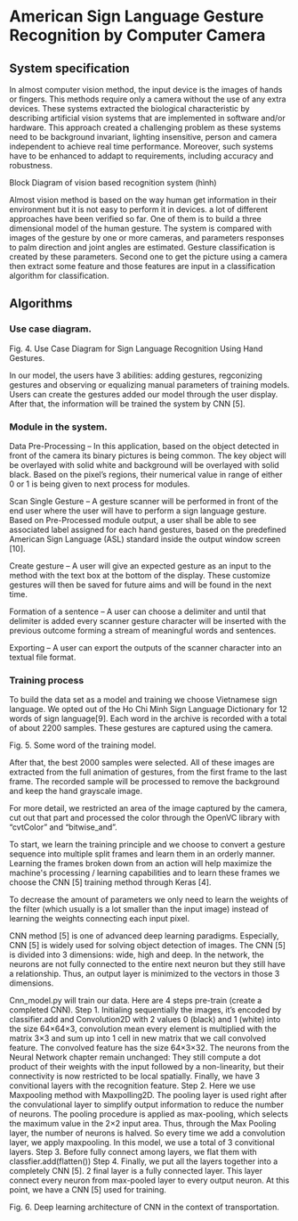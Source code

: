 # American Sign Language Gesture Recognition by Computer Camera

## System specification

In almost computer vision method, the input device is the images of hands or fingers. This methods require only a camera without the use of any extra devices. These systems extracted the biological characteristic by describing artificial vision systems that are implemented in software and/or hardware. This approach created a challenging problem as these systems need to be background invariant, lighting insensitive, person and camera independent to achieve real time performance. Moreover, such systems have to be enhanced to addapt to requirements, including accuracy and robustness.

Block Diagram of vision based recognition system (hình)

Almost vision method is based on the way human get information in their environment but it is not easy to perform it in devices. a lot of different approaches have been verified so far. One of them is to build a three dimensional model of the human gesture. The system is compared with images of the gesture by one or more cameras, and parameters responses to palm direction and joint angles are estimated. Gesture classification is created by these parameters. Second one to get the picture using a camera then extract some feature and those features are input in a classification algorithm for classification.

## Algorithms

### Use case diagram.

Fig. 4. Use Case Diagram for Sign Language Recognition Using Hand Gestures.

In our model, the users have 3 abilities: adding gestures, regconizing gestures and observing or equalizing manual parameters of training models. Users can create the gestures added our model through the user display. After that, the information will be trained the system by CNN [5].

### Module in the system.

Data Pre-Processing – In this application, based on the object detected in front of the camera its binary pictures is being common. The key object will be overlayed with solid white and background will be overlayed with solid black. Based on the pixel’s regions, their numerical value in range of either 0 or 1 is being given to next process for modules.

Scan Single Gesture – A gesture scanner will be performed in front of the end user where the user will have to perform a sign language gesture. Based on Pre-Processed module output, a user shall be able to see associated label assigned for each hand gestures, based on the predefined American Sign Language (ASL) standard inside the output window screen [10].

Create gesture – A user will give an expected gesture as an input to the method with the text box at the bottom of the display. These customize gestures will then be saved for future aims and will be found in the next time.

Formation of a sentence – A user can choose a delimiter and until that delimiter is added every scanner gesture character will be inserted with the previous outcome forming a stream of meaningful words and sentences.

Exporting – A user can export the outputs of the scanner character into an textual file format.

###	Training process

To build the data set as a model and training we choose Vietnamese sign language. We opted out of the Ho Chi Minh Sign Language Dictionary for 12 words of sign language[9]. Each word in the archive is recorded with a total of about 2200 samples. These gestures are captured using the camera. 

Fig. 5. Some word of the training model.

After that, the best 2000 samples were selected. All of these images are extracted from the full animation of gestures, from the first frame to the last frame. The recorded sample will be processed to remove the background and keep the hand grayscale image.

For more detail, we restricted an area of the image captured by the camera, cut out that part and processed the color through the OpenVC library with “cvtColor” and “bitwise_and”.

To start, we learn the training principle and we choose to convert a gesture sequence into multiple split frames and learn them in an orderly manner. Learning the frames broken down from an action will help maximize the machine's processing / learning capabilities and to learn these frames we choose the CNN [5] training method through Keras [4].

To decrease the amount of parameters we only need to learn the weights of the filter (which usually is a lot smaller than the input image) instead of learning the weights connecting each input pixel.

CNN method [5]  is one of advanced deep learning paradigms. Especially, CNN [5]  is widely used for solving object detection of images. The CNN [5] is divided into 3 dimensions: wide, high and deep. In the network, the neurons are not fully connected to the entire next neuron but they still have a relationship. Thus, an output layer is minimized to the vectors in those 3 dimensions.

Cnn_model.py will train our data. Here are 4 steps pre-train (create a completed CNN).
Step 1. Initialing sequentially the images, it’s encoded by classifier.add and Convolution2D with 2 values 0 (black) and 1 (white) into the size 64×64×3, convolution mean every element is multiplied with the matrix 3×3 and sum up into 1 cell in new matrix that we call convolved feature. The convolved feature has the size 64×3×32. The neurons from the Neural Network chapter remain unchanged: They still compute a dot product of their weights with the input followed by a non-linearity, but their connectivity is now restricted to be local spatially. Finally, we have 3 convitional layers with the recognition feature.
Step 2. Here we use Maxpooling method with Maxpolling2D. The pooling layer is used right after the convulational layer to simplify output information to reduce the number of neurons. The pooling procedure is applied as max-pooling, which selects the maximum value in the 2×2 input area. Thus, through the Max Pooling layer, the number of neurons is halved. So every time we add a convolution layer, we apply maxpooling. In this model, we use a total of 3 convitional layers.
Step 3. Before fully connect among layers, we flat them with classfier.add(flatten())
Step 4. Finally, we put all the layers together into a completely CNN [5]. 2 final layer is a fully connected layer. This layer connect every neuron from max-pooled layer to every output neuron. At this point, we have a CNN [5]  used for training.

Fig. 6. Deep learning architecture of CNN in the context of transportation.

